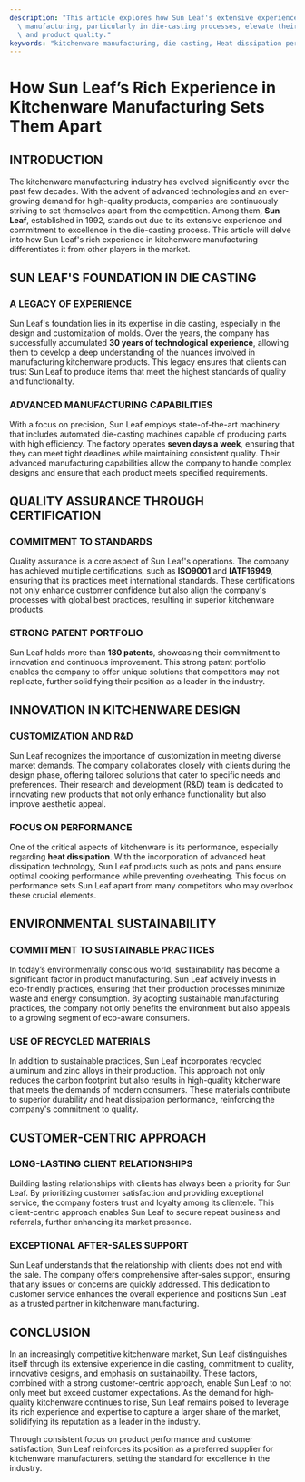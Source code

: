 ```yaml
---
description: "This article explores how Sun Leaf's extensive experience and expertise in kitchenware\
  \ manufacturing, particularly in die-casting processes, elevate their market position\
  \ and product quality."
keywords: "kitchenware manufacturing, die casting, Heat dissipation performance, Heat sink"
---
```

# How Sun Leaf’s Rich Experience in Kitchenware Manufacturing Sets Them Apart

## INTRODUCTION

The kitchenware manufacturing industry has evolved significantly over the past few decades. With the advent of advanced technologies and an ever-growing demand for high-quality products, companies are continuously striving to set themselves apart from the competition. Among them, **Sun Leaf**, established in 1992, stands out due to its extensive experience and commitment to excellence in the die-casting process. This article will delve into how Sun Leaf's rich experience in kitchenware manufacturing differentiates it from other players in the market.

## SUN LEAF'S FOUNDATION IN DIE CASTING

### A LEGACY OF EXPERIENCE

Sun Leaf's foundation lies in its expertise in die casting, especially in the design and customization of molds. Over the years, the company has successfully accumulated **30 years of technological experience**, allowing them to develop a deep understanding of the nuances involved in manufacturing kitchenware products. This legacy ensures that clients can trust Sun Leaf to produce items that meet the highest standards of quality and functionality. 

### ADVANCED MANUFACTURING CAPABILITIES

With a focus on precision, Sun Leaf employs state-of-the-art machinery that includes automated die-casting machines capable of producing parts with high efficiency. The factory operates **seven days a week**, ensuring that they can meet tight deadlines while maintaining consistent quality. Their advanced manufacturing capabilities allow the company to handle complex designs and ensure that each product meets specified requirements.

## QUALITY ASSURANCE THROUGH CERTIFICATION

### COMMITMENT TO STANDARDS

Quality assurance is a core aspect of Sun Leaf's operations. The company has achieved multiple certifications, such as **ISO9001** and **IATF16949**, ensuring that its practices meet international standards. These certifications not only enhance customer confidence but also align the company's processes with global best practices, resulting in superior kitchenware products.

### STRONG PATENT PORTFOLIO

Sun Leaf holds more than **180 patents**, showcasing their commitment to innovation and continuous improvement. This strong patent portfolio enables the company to offer unique solutions that competitors may not replicate, further solidifying their position as a leader in the industry.

## INNOVATION IN KITCHENWARE DESIGN

### CUSTOMIZATION AND R&D

Sun Leaf recognizes the importance of customization in meeting diverse market demands. The company collaborates closely with clients during the design phase, offering tailored solutions that cater to specific needs and preferences. Their research and development (R&D) team is dedicated to innovating new products that not only enhance functionality but also improve aesthetic appeal.

### FOCUS ON PERFORMANCE

One of the critical aspects of kitchenware is its performance, especially regarding **heat dissipation**. With the incorporation of advanced heat dissipation technology, Sun Leaf products such as pots and pans ensure optimal cooking performance while preventing overheating. This focus on performance sets Sun Leaf apart from many competitors who may overlook these crucial elements.

## ENVIRONMENTAL SUSTAINABILITY

### COMMITMENT TO SUSTAINABLE PRACTICES

In today’s environmentally conscious world, sustainability has become a significant factor in product manufacturing. Sun Leaf actively invests in eco-friendly practices, ensuring that their production processes minimize waste and energy consumption. By adopting sustainable manufacturing practices, the company not only benefits the environment but also appeals to a growing segment of eco-aware consumers.

### USE OF RECYCLED MATERIALS

In addition to sustainable practices, Sun Leaf incorporates recycled aluminum and zinc alloys in their production. This approach not only reduces the carbon footprint but also results in high-quality kitchenware that meets the demands of modern consumers. These materials contribute to superior durability and heat dissipation performance, reinforcing the company's commitment to quality.

## CUSTOMER-CENTRIC APPROACH

### LONG-LASTING CLIENT RELATIONSHIPS

Building lasting relationships with clients has always been a priority for Sun Leaf. By prioritizing customer satisfaction and providing exceptional service, the company fosters trust and loyalty among its clientele. This client-centric approach enables Sun Leaf to secure repeat business and referrals, further enhancing its market presence.

### EXCEPTIONAL AFTER-SALES SUPPORT

Sun Leaf understands that the relationship with clients does not end with the sale. The company offers comprehensive after-sales support, ensuring that any issues or concerns are quickly addressed. This dedication to customer service enhances the overall experience and positions Sun Leaf as a trusted partner in kitchenware manufacturing.

## CONCLUSION

In an increasingly competitive kitchenware market, Sun Leaf distinguishes itself through its extensive experience in die casting, commitment to quality, innovative designs, and emphasis on sustainability. These factors, combined with a strong customer-centric approach, enable Sun Leaf to not only meet but exceed customer expectations. As the demand for high-quality kitchenware continues to rise, Sun Leaf remains poised to leverage its rich experience and expertise to capture a larger share of the market, solidifying its reputation as a leader in the industry. 

Through consistent focus on product performance and customer satisfaction, Sun Leaf reinforces its position as a preferred supplier for kitchenware manufacturers, setting the standard for excellence in the industry.
